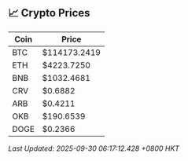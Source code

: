 ## 📈 Crypto Prices

| Coin | Price |
| ---- | ----- |
| BTC | $114173.2419 |
| ETH | $4223.7250 |
| BNB | $1032.4681 |
| CRV | $0.6882 |
| ARB | $0.4211 |
| OKB | $190.6539 |
| DOGE | $0.2366 |

_Last Updated: 2025-09-30 06:17:12.428 +0800 HKT_